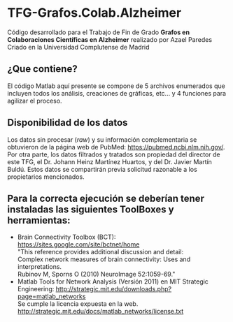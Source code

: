 # TFG-Grafos.Colab.Alzheimer
Código desarrollado para el Trabajo de Fin de Grado **Grafos en Colaboraciones Científicas en Alzheimer** realizado por Azael Paredes Criado en la Universidad Complutense de Madrid

## ¿Que contiene?
El código Matlab aquí presente se compone de 5 archivos enumerados que incluyen todos los análisis, creaciones de gráficas, etc... y 4 funciones para agilizar el proceso.

## Disponibilidad de los datos 
Los datos sin procesar (*raw*) y su información complementaria se obtuvieron de la página web de PubMed: https://pubmed.ncbi.nlm.nih.gov/.  
Por otra parte, los datos filtrados y tratados son propiedad del director de este TFG, el Dr. Johann Heinz Martínez Huartos, y del Dr. Javier Martín Buldú. Estos datos se compartirán previa solicitud razonable a los propietarios mencionados.

## Para la correcta ejecución se deberían tener instaladas las siguientes ToolBoxes y herramientas: 
- Brain Connectivity Toolbox (BCT):  https://sites.google.com/site/bctnet/home  
        "This reference provides additional discussion and detail:  
         Complex network measures of brain connectivity: Uses and interpretations.  
         Rubinov M, Sporns O (2010) NeuroImage 52:1059-69."  
- Matlab Tools for Network Analysis (Versión 2011) en MIT Strategic Engineering:  http://strategic.mit.edu/downloads.php?page=matlab_networks  
       Se cumple la licencia expuesta en la web. http://strategic.mit.edu/docs/matlab_networks/license.txt

